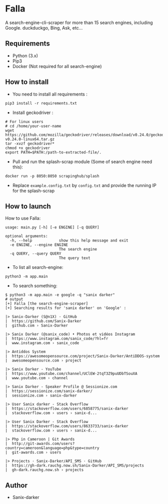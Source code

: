 # Falla

A search-engine-cli-scraper for more than 15 search engines, including Google. duckduckgo, Bing, Ask, etc...

## Requirements
- Python (3.x)
- Pip3
- Docker (Not required for all search-engine)

## How to install

- You need to install all requirements :
```shell-script
pip3 install -r requirements.txt
```
- Install geckodriver :
```shell-script
# For linux users
# cd /home/your-user-name
wget https://github.com/mozilla/geckodriver/releases/download/v0.24.0/geckodriver-v0.24.0-linux64.tar.gz
tar -xvzf geckodriver*
chmod +x geckodriver
export PATH=$PATH:/path-to-extracted-file/.
```

- Pull and run the splash-scrap module (Some of search engine need this):
```shell-script
docker run -p 8050:8050 scrapinghub/splash
```

- Replace `example.config.txt` by `config.txt` and provide the running IP for the splash-scrap

## How to launch

How to use Falla:
```shell-script
usage: main.py [-h] [-e ENGINE] [-q QUERY]

optional arguments:
  -h, --help            show this help message and exit
  -e ENGINE, --engine ENGINE
                        The search engine
  -q QUERY, --query QUERY
                        The query text
```

- To list all search-engine:
```shell-script
python3 -m app.main
```

- To search something:
```shell-script
$ python3 -m app.main -e google -q "sanix darker"
# output
[+] Falla [the search-engine-scraper]
[+] Searching results for 'sanix darker' on 'Google' :

|> Sanix-Darker (S@n1X) · GitHub
|  https://github.com/Sanix-Darker
|  github.com › Sanix-Darker

|> Sanix Darker (@sanix_code) • Photos et vidéos Instagram
|  https://www.instagram.com/sanix_code/?hl=fr
|  www.instagram.com › sanix_code

|> Antiddos System
|  https://awesomeopensource.com/project/Sanix-Darker/AntiDDOS-system
|  awesomeopensource.com › project

|> Sanix Darker - YouTube
|  https://www.youtube.com/channel/UClEW-2tqT3Z9puUDbTSouXA
|  www.youtube.com › channel

|> Sanix Darker - Speaker Profile @ Sessionize.com
|  https://sessionize.com/sanix-darker/
|  sessionize.com › sanix-darker

|> User Sanix darker - Stack Overflow
|  https://stackoverflow.com/users/6858775/sanix-darker
|  stackoverflow.com › users › sanix-d...

|> User Sanix Darker - Stack Overflow
|  https://stackoverflow.com/users/8633733/sanix-darker
|  stackoverflow.com › users › sanix-d...

|> Php in Cameroon | Git Awards
|  http://git-awards.com/users?country=cameroon&language=php&type=country
|  git-awards.com › users

|> Projects · Sanix-Darker/API_SMS · GitHub
|  https://gh-dark.rauchg.now.sh/Sanix-Darker/API_SMS/projects
|  gh-dark.rauchg.now.sh › projects

```

## Author

- Sanix-darker